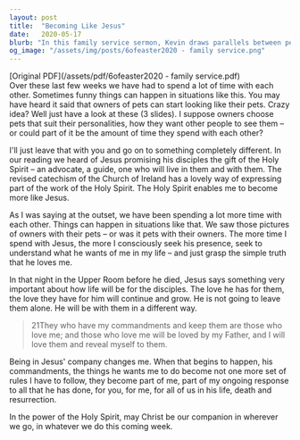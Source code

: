 ```yaml
---
layout: post
title:  "Becoming Like Jesus"
date:   2020-05-17
blurb: "In this family service sermon, Kevin draws parallels between pet owners starting to resemble their pets and Christians becoming more like Jesus. He emphasizes the importance of spending time with Jesus, seeking His presence, and understanding His will. Kevin reminds us that Jesus' commandments are not just rules but a part of our response to His love and sacrifice."
og_image: "/assets/img/posts/6ofeaster2020 - family service.png"
---
```

[Original PDF](/assets/pdf/6ofeaster2020 - family service.pdf)    
Over these last few weeks we have had to spend a lot of time with each other. Sometimes funny things can happen in situations like this. You may have heard it said that owners of pets can start looking like their pets. Crazy idea? Well just have a look at these (3 slides). I suppose owners choose pets that suit their personalities, how they want other people to see them – or could part of it be the amount of time they spend with each other?

I'll just leave that with you and go on to something completely different. In our reading we heard of Jesus promising his disciples the gift of the Holy Spirit – an advocate, a guide, one who will live in them and with them. The revised catechism of the Church of Ireland has a lovely way of expressing part of the work of the Holy Spirit. The Holy Spirit enables me to become more like Jesus.

As I was saying at the outset, we have been spending a lot more time with each other. Things can happen in situations like that. We saw those pictures of owners with their pets – or was it pets with their owners. The more time I spend with Jesus, the more I consciously seek his presence, seek to understand what he wants of me in my life – and just grasp the simple truth that he loves me.

In that night in the Upper Room before he died, Jesus says something very important about how life will be for the disciples. The love he has for them, the love they have for him will continue and grow. He is not going to leave them alone. He will be with them in a different way.

> 21They who have my commandments and keep them are those who love me; and those who love me will be loved by my Father, and I will love them and reveal myself to them.

Being in Jesus' company changes me. When that begins to happen, his commandments, the things he wants me to do become not one more set of rules I have to follow, they become part of me, part of my ongoing response to all that he has done, for you, for me, for all of us in his life, death and resurrection.

In the power of the Holy Spirit, may Christ be our companion in wherever we go, in whatever we do this coming week.
